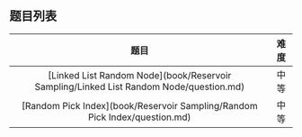 ## 题目列表  
| 题目 | 难度 |  
|:---:|:---:|  
| [Linked List Random Node](book/Reservoir Sampling/Linked List Random Node/question.md) | 中等 |   
| [Random Pick Index](book/Reservoir Sampling/Random Pick Index/question.md) | 中等 |   
